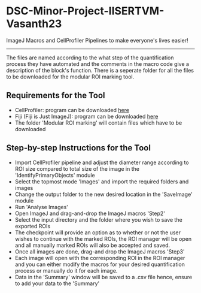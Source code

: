 # DSC-Minor-Project-IISERTVM-Vasanth23
ImageJ Macros and CellProfiler Pipelines to make everyone's lives easier!

-----
The files are named according to the what step of the quantification process they have automated and the comments in the macro code give a description of the block's function. There is a seperate folder for all the files to be downloaded for the modular ROI marking tool.

## Requirements for the Tool
* CellProfiler: program can be downloaded [here]([url](https://cellprofiler.org/releases))
* Fiji (Fiji is Just ImageJ): program can be downloaded [here]([url](https://imagej.net/downloads)) 
* The folder 'Modular ROI marking' will contain files which have to be downloaded

## Step-by-step Instructions for the Tool
* Import CellProfiler pipeline and adjust the diameter range according to ROI size compared to total size of the image in the 'IdentifyPrimaryObjects' module
* Select the topmost mode 'Images' and import the required folders and images
* Change the output folder to the new desired location in the 'SaveImage' module
* Run 'Analyse Images'
* Open ImageJ and drag-and-drop the ImageJ macros 'Step2'
* Select the input directory and the folder where you wish to save the exported ROIs
* The checkpoint will provide an option as to whether or not the user wishes to continue with the marked ROIs, the ROI manager will be open and all manually marked ROIs will also be accepted and saved.
* Once all images are done, drag-and drop the ImageJ macros 'Step3'
* Each image will open with the corresponding ROI in the ROI manager and you can either modify the macros for your desired quantification process or manually do it for each image.
* Data in the 'Summary' window will be saved to a .csv file hence, ensure to add your data to the 'Summary'
